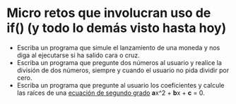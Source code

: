 # Micro retos que involucran uso de if() (y todo lo demás visto hasta hoy)

* Escriba un programa que simule el lanzamiento de una moneda y nos diga al ejecutarse si ha salido cara o cruz.
* Escriba un programa que pregunte dos números al usuario y realice la división de dos números, siempre y cuando el usuario no pida dividir por cero.
* Escriba un programa que pregunte al usuario los coeficientes y calcule las raíces de una [ecuación de segundo grado](https://es.wikipedia.org/wiki/Ecuaci%C3%B3n_de_segundo_grado) **a**x^2 + **b**x + **c** = 0.
